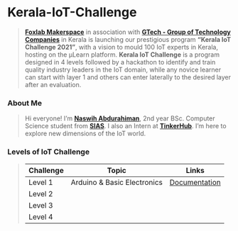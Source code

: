 # Kerala-IoT-Challenge

> [**Foxlab Makerspace**](https://www.facebook.com/foxlabmakerspace/) in association with [**GTech - Group of Technology Companies**](https://atfg.gtechindia.org/) in Kerala is launching our prestigious program **“Kerala IoT Challenge 2021”**, with a vision to mould 100 IoT experts in Kerala, hosting on the µLearn platform. **Kerala IoT Challenge** is a program designed in 4 levels followed by a hackathon to identify and train quality industry leaders in the IoT domain, while any novice learner can start with layer 1 and others can enter laterally to the desired layer after an evaluation.

### About Me

> Hi everyone! I’m [**Naswih Abdurahiman**](https://naswih.netlify.app/), 2nd year BSc. Computer Science student from [**SIAS**](https://sias.edu.in/). I also an Intern at [**TinkerHub**](https://tinkerhub.org/). I’m here to explore new dimensions of the IoT world.

### Levels of IoT Challenge
>| Challenge | Topic | Links |
>| --- | --- | --- |
>| Level 1 | Arduino & Basic Electronics | [Documentation](https://naxwh.github.io/Kerala-IoT-Challenge/level_1) |
>| Level 2 | | |
>| Level 3 | | | 
>| Level 4 | | |
